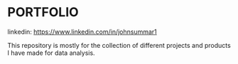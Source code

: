 # PORTFOLIO

linkedin: https://www.linkedin.com/in/johnsummar1

This repository is mostly for the collection of different projects and products I have made for data analysis.
